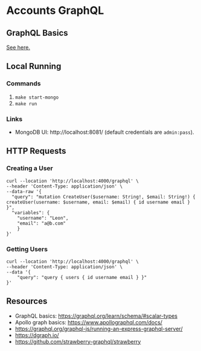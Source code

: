 # Accounts GraphQL

## GraphQL Basics

[See here.](./GraphQLBasics.md)

## Local Running

### Commands

1. `make start-mongo`
2. `make run`

### Links

- MongoDB UI: http://localhost:8081/ (default credentials are `admin:pass`).

## HTTP Requests

### Creating a User

```shell
curl --location 'http://localhost:4000/graphql' \
--header 'Content-Type: application/json' \
--data-raw '{
  "query": "mutation CreateUser($username: String!, $email: String!) { createUser(username: $username, email: $email) { id username email } }",
  "variables": {
    "username": "Leon",
    "email": "a@b.com"
    }
}'
```

### Getting Users

```shell
curl --location 'http://localhost:4000/graphql' \
--header 'Content-Type: application/json' \
--data '{
    "query": "query { users { id username email } }"
}'
```

## Resources

- GraphQL basics: https://graphql.org/learn/schema/#scalar-types
- Apollo graph basics: https://www.apollographql.com/docs/
- https://graphql.org/graphql-js/running-an-express-graphql-server/
- https://dgraph.io/
- https://github.com/strawberry-graphql/strawberry

